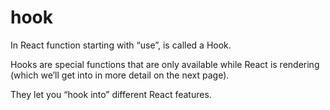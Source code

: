 # hook

In React function starting with “use”, is called a Hook.

Hooks are special functions that are only available while React is rendering (which we’ll get into in more detail on the next page). 

They let you “hook into” different React features.
